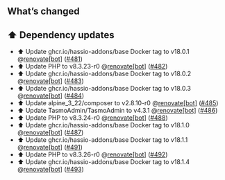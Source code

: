 ## What’s changed

## ⬆️ Dependency updates

- ⬆️ Update ghcr.io/hassio-addons/base Docker tag to v18.0.1 @[renovate[bot]](https://github.com/apps/renovate) ([#481](https://github.com/hassio-addons/addon-tasmoadmin/pull/481))
- ⬆️ Update PHP to v8.3.23-r0 @[renovate[bot]](https://github.com/apps/renovate) ([#482](https://github.com/hassio-addons/addon-tasmoadmin/pull/482))
- ⬆️ Update ghcr.io/hassio-addons/base Docker tag to v18.0.2 @[renovate[bot]](https://github.com/apps/renovate) ([#483](https://github.com/hassio-addons/addon-tasmoadmin/pull/483))
- ⬆️ Update ghcr.io/hassio-addons/base Docker tag to v18.0.3 @[renovate[bot]](https://github.com/apps/renovate) ([#484](https://github.com/hassio-addons/addon-tasmoadmin/pull/484))
- ⬆️ Update alpine_3_22/composer to v2.8.10-r0 @[renovate[bot]](https://github.com/apps/renovate) ([#485](https://github.com/hassio-addons/addon-tasmoadmin/pull/485))
- ⬆️ Update TasmoAdmin/TasmoAdmin to v4.3.1 @[renovate[bot]](https://github.com/apps/renovate) ([#486](https://github.com/hassio-addons/addon-tasmoadmin/pull/486))
- ⬆️ Update PHP to v8.3.24-r0 @[renovate[bot]](https://github.com/apps/renovate) ([#488](https://github.com/hassio-addons/addon-tasmoadmin/pull/488))
- ⬆️ Update ghcr.io/hassio-addons/base Docker tag to v18.1.0 @[renovate[bot]](https://github.com/apps/renovate) ([#487](https://github.com/hassio-addons/addon-tasmoadmin/pull/487))
- ⬆️ Update ghcr.io/hassio-addons/base Docker tag to v18.1.1 @[renovate[bot]](https://github.com/apps/renovate) ([#491](https://github.com/hassio-addons/addon-tasmoadmin/pull/491))
- ⬆️ Update PHP to v8.3.26-r0 @[renovate[bot]](https://github.com/apps/renovate) ([#492](https://github.com/hassio-addons/addon-tasmoadmin/pull/492))
- ⬆️ Update ghcr.io/hassio-addons/base Docker tag to v18.1.4 @[renovate[bot]](https://github.com/apps/renovate) ([#493](https://github.com/hassio-addons/addon-tasmoadmin/pull/493))
